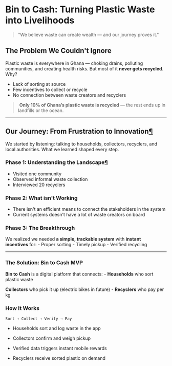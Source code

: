 #  Bin to Cash: Turning Plastic Waste into Livelihoods

> "We believe waste can create wealth — and our journey proves it."


##  The Problem We Couldn't Ignore
Plastic waste is everywhere in Ghana — choking drains, polluting communities, and creating health risks. But most of it **never gets recycled**. Why?

- Lack of sorting at source
- Few incentives to collect or recycle
- No connection between waste creators and recyclers

>  **Only 10% of Ghana’s plastic waste is recycled** — the rest ends up in landfills or the ocean.

---

##  Our Journey: From Frustration to Innovation[¶](https://www.arcaccra.com/ALJ%20Intensive/Teams/Bin%20to%20Cash/Home/Home/#our-journey-from-frustration-to-innovation "Permanent link")

We started by listening: talking to households, collectors, recyclers, and local authorities. What we learned shaped every step.

###  Phase 1: Understanding the Landscape[¶](https://www.arcaccra.com/ALJ%20Intensive/Teams/Bin%20to%20Cash/Home/Home/#phase-1-understanding-the-landscape "Permanent link")

- Visited one community
- Observed informal waste collection
- Interviewed 20 recyclers

### Phase 2: What isn't Working
- There isn't an efficient means to connect the stakeholders in the system
- Current systems doesn't have a lot of waste creators on board 

###  Phase 3: The Breakthrough
We realized we needed **a simple, trackable system** with **instant incentives** for: - Proper sorting - Timely pickup - Verified recycling

---

### The Solution: Bin to Cash MVP

**Bin to Cash** is a digital platform that connects: - **Households** who sort plastic waste 

**Collectors** who pick it up (electric bikes in future) - **Recyclers** who pay per kg

###  How It Works

`Sort → Collect → Verify → Pay`

- Households sort and log waste in the app
    
- Collectors confirm and weigh pickup
    
- Verified data triggers instant mobile rewards
    
- Recyclers receive sorted plastic on demand